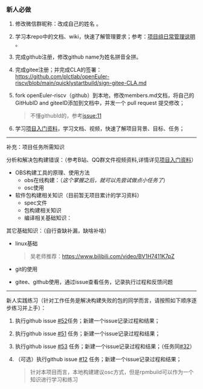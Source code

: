### 新人必做
1. 修改微信群昵称：改成自己的姓名 。

2. 学习本repo中的文档、wiki，快速了解管理要求；参考：[项目组日常管理说明](https://github.com/plctlab/openEuler-riscv/wiki/%E9%A1%B9%E7%9B%AE%E7%BB%84%E6%97%A5%E5%B8%B8%E7%AE%A1%E7%90%86%E8%AF%B4%E6%98%8E) 。

3. 完成github注册，修改github name为姓名拼音全拼。

4. 完成gitee注册；并完成CLA的签署： https://github.com/plctlab/openEuler-riscv/blob/main/quicklystartbuild/sign-gitee-CLA.md

4. fork openEuler-riscv（github）到本地，修改members.md文档，将自己的GitHubID and giteeID添加到文档中，并发一个 pull request 提交修改； 
   > 不懂githubId的，参考[issue:11](https://github.com/plctlab/openEuler-riscv/issues/11)

5. 学习[项目入门资料](https://github.com/plctlab/openEuler-riscv/blob/main/quicklystartbuild/welcome.md)，学习文档、视频，快速了解项目背景、目标、任务；

---

补充：项目任务所需知识

分析和解决包构建错误：（参考B站、QQ群文件视频资料,详情详见[项目入门资料](https://github.com/plctlab/openEuler-riscv/blob/main/quicklystartbuild/welcome.md)）
- OBS构建工具的原理、使用方法
    - obs在线构建：（_这个掌握之后，就可以先尝试做点小任务了_）
    - osc使用
- 软件包构建相关知识（目前暂无项目累计的学习资料）
    - spec文件
    - 包构建相关知识
    - 编译相关基础知识：

其它基础知识：（自行查缺补漏，缺啥补啥）
- linux基础
  > 吴老师推荐：https://www.bilibili.com/video/BV1H7411K7pZ

- git的使用
- gitee、github使用，通过issue查看任务，记录执行过程和反馈问题


---
新人实践练习（针对工作任务是解决构建失败的包的同学而言，请按照如下顺序逐步练习并上手）：
1. 执行github issue [#52](https://github.com/plctlab/openEuler-riscv/issues/52)任务；新建一个issue记录过程和结果；

1. 执行github issue [#51](https://github.com/plctlab/openEuler-riscv/issues/51) 任务；新建一个issue记录过程和结果；

1. 执行github issue [#53](https://github.com/plctlab/openEuler-riscv/issues/53) 任务；新建一个issue记录过程和结果；（任务同[#32](https://github.com/plctlab/openEuler-riscv/issues/32)）


1. （可选）执行github issue [#12](https://github.com/plctlab/openEuler-riscv/issues/12) 任务；新建一个issue记录过程和结果；
    > 针对本项目而言，本地构建建议osc方式，但是rpmbuild可以作为一个知识进行学习和练习




